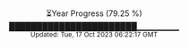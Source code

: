 <p align="center">
⏳Year Progress (79.25 %) <br>
███████████████████████▁▁▁▁▁▁▁ <br>
<sub>Updated: Tue, 17 Oct 2023 06:22:17 GMT</sub>
</p>

